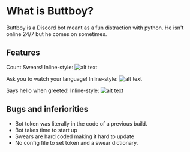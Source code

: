 # What is Buttboy?

Buttboy is a Discord bot meant as a fun distraction with python. He isn't online 24/7 but he comes on sometimes.

## Features

Count Swears!
Inline-style: 
![alt text](https://i.imgur.com/xIDd5C8.png "Buttboy counting swears")

Ask you to watch your language!
Inline-style: 
![alt text](https://i.imgur.com/wVKvEpI.png "Buttboy asking you to be polite")

Says hello when greeted!
Inline-style: 
![alt text](https://i.imgur.com/lC2iZUs.png "Buttboy asking you to be polite")

## Bugs and inferiorities

* Bot token was literally in the code of a previous build. 
* Bot takes time to start up 
* Swears are hard coded making it hard to update
* No config file to set token and a swear dictionary. 